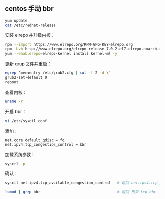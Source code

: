 ## centos 手动 bbr

```sh
yum update
cat /etc/redhat-release
```

安装 elrepo 并升级内核：  
```sh
rpm --import https://www.elrepo.org/RPM-GPG-KEY-elrepo.org
rpm -Uvh http://www.elrepo.org/elrepo-release-7.0-2.el7.elrepo.noarch.rpm
yum --enablerepo=elrepo-kernel install kernel-ml -y
```

更新 grup 文件并重启：  
```sh
egrep ^menuentry /etc/grub2.cfg | cut -f 2 -d \'
grub2-set-default 0
reboot
```

查看内核：  
```sh
uname -r
```

开启 bbr：  
```sh
vi /etc/sysctl.conf
```
添加：  
```
net.core.default_qdisc = fq
net.ipv4.tcp_congestion_control = bbr
```

加载系统参数：  
```sh
sysctl -p
```

确认：  
```sh
sysctl net.ipv4.tcp_available_congestion_control   # 返回 net.ipv4.tcp_available_congestion_control = bbr cubic reno

lsmod | grep bbr                                   # 返回 形如 tcp_bbr                16384  1
```
